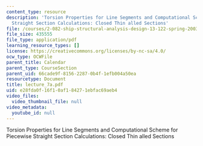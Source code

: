 ```yaml
---
content_type: resource
description: 'Torsion Properties for Line Segments and Computational Scheme for Piecewise
  Straight Section Calculations: Closed Thin alled Sections'
file: /courses/2-082-ship-structural-analysis-design-13-122-spring-2003/e28fda0f16f10af184271ebfac69aeb4_lecture_7a.pdf
file_size: 435555
file_type: application/pdf
learning_resource_types: []
license: https://creativecommons.org/licenses/by-nc-sa/4.0/
ocw_type: OCWFile
parent_title: Calendar
parent_type: CourseSection
parent_uid: 66cade9f-8156-2287-0b4f-1efb004a50ea
resourcetype: Document
title: lecture_7a.pdf
uid: e28fda0f-16f1-0af1-8427-1ebfac69aeb4
video_files:
  video_thumbnail_file: null
video_metadata:
  youtube_id: null
---
```

Torsion Properties for Line Segments and Computational Scheme for Piecewise Straight Section Calculations: Closed Thin alled Sections